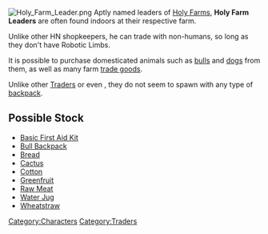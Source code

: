 ![](Holy_Farm_Leader.png "Holy_Farm_Leader.png") Aptly named leaders of
[Holy Farms](Holy_Farm.md "wikilink"), **Holy Farm Leaders** are often
found indoors at their respective farm.

Unlike other HN shopkeepers, he can trade with non-humans, so long as
they don't have Robotic Limbs.

It is possible to purchase domesticated animals such as
[bulls](Domesticated_Bull.md "wikilink") and [dogs](Dog.md "wikilink") from
them, as well as many farm [trade goods](Trade_Goods.md "wikilink").

Unlike other [Traders](Traders.md "wikilink") or even [](Holy_Farmer_Wife.md), they do not seem to spawn with any
type of [backpack](Backpacks.md "wikilink").

## Possible Stock

- [Basic First Aid Kit](Basic_First_Aid_Kit.md "wikilink")
- [Bull Backpack](Bull_Backpack.md "wikilink")
- [Bread](Bread.md "wikilink")
- [Cactus](Cactus.md "wikilink")
- [Cotton](Cotton.md "wikilink")
- [Greenfruit](Greenfruit.md "wikilink")
- [Raw Meat](Raw_Meat.md "wikilink")
- [Water Jug](Water_Jug.md "wikilink")
- [Wheatstraw](Wheatstraw.md "wikilink")

[Category:Characters](Category:Characters "wikilink")
[Category:Traders](Category:Traders "wikilink")